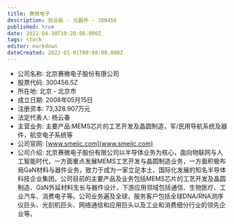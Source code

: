 ```yaml
---
title: 赛微电子
description: 创业板 - 元器件 - 300456
published: true
date: 2022-04-30T19:28:06.000Z
tags: stock
editor: markdown
dateCreated: 2022-01-01T00:00:00.000Z
---
```


- 公司名称: 北京赛微电子股份有限公司
- 股票代码: 300456.SZ
- 所在地: 北京 - 北京市
- 成立日期: 2008年05月15日
- 注册资本: 73,328.907万元
- 法定代表人: 杨云春
- 主营业务: 主要产品:MEMS芯片的工艺开发及晶圆制造，军/民用导航系统及器件，航空电子系统等
- 公司官网: [www.smeiic.com](www.smeiic.com)
- 公司介绍: 北京赛微电子股份有限公司以半导体业务为核心，面向物联网与人工智能时代，一方面重点发展MEMS工艺开发与晶圆制造业务，一方面积极布局GaN材料与器件业务，致力于成为一家立足本土、国际化发展的知名半导体科技企业集团。公司目前的主要产品及业务包括MEMS芯片的工艺开发及晶圆制造、GaN外延材料生长与器件设计，下游应用领域包括通信、生物医疗、工业汽车、消费电子等。公司业务遍及全球，服务客户包括全球DNA/RNA测序仪巨头、光刻机巨头、网络通信和应用巨头以及工业和消费细分行业的领先企业等。


